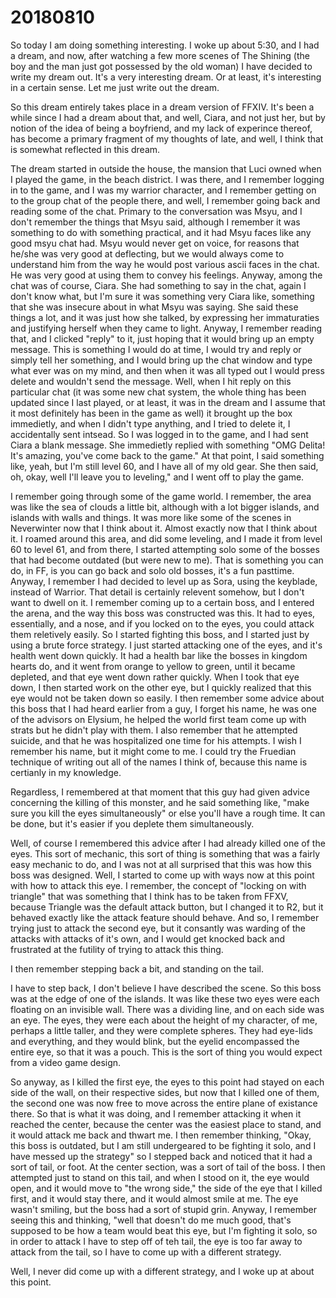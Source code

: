 # 20180810
So today I am doing something interesting. I woke up about 5:30, and I had a
dream, and now, after watching a few more scenes of The Shining (the boy and
the man just got possessed by the old woman) I have decided to write my dream
out. It's a very interesting dream. Or at least, it's interesting in a certain
sense. Let me just write out the dream.

So this dream entirely takes place in a dream version of FFXIV. It's been a
while since I had a dream about that, and well, Ciara, and not just her, but by
notion of the idea of being a boyfriend, and my lack of experince thereof, has
become a primary fragment of my thoughts of late, and well, I think that is
somewhat reflected in this dream.

The dream started in outside the house, the mansion that Luci owned when I
played the game, in the beach district. I was there, and I remember logging in
to the game, and I was my warrior character, and I remember getting on to the
group chat of the people there, and well, I remember going back and reading
some of the chat. Primary to the conversation was Msyu, and I don't remember
the things that Msyu said, although I remember it was something to do with
something practical, and it had Msyu faces like any good msyu chat had. Msyu
would never get on voice, for reasons that he/she was very good at deflecting,
but we would always come to understand him from the way he would post various
ascii faces in the chat. He was very good at using them to convey his feelings.
Anyway, among the chat was of course, Ciara. She had something to say in the
chat, again I don't know what, but I'm sure it was something very Ciara like,
something that she was insecure about in what Msyu was saying. She said these
things a lot, and it was just how she talked, by expressing her immaturaties
and justifying herself when they came to light. Anyway, I remember reading
that, and I clicked "reply" to it, just hoping that it would bring up an empty
message. This is something I would do at time, I would try and reply or simply
tell her something, and I would bring up the chat window and type what ever was
on my mind, and then when it was all typed out I would press delete and
wouldn't send the message. Well, when I hit reply on this particular chat (it
was some new chat system, the whole thing has been updated since I last played,
or at least, it was in the dream and I assume that it most definitely has been
in the game as well) it brought up the box immedietly, and when I didn't type
anything, and I tried to delete it, I accidentally sent intsead. So I was
logged in to the game, and I had sent Ciara a blank message. She immedietly
replied with something "OMG Delita! It's amazing, you've come back to the
game." At that point, I said something like, yeah, but I'm still level 60, and
I have all of my old gear. She then said, oh, okay, well I'll leave you to
leveling," and I went off to play the game.

I remember going through some of the game world. I remember, the area was like
the sea of clouds a little bit, although with a lot bigger islands, and islands
with walls and things. It was more like some of the scenes in Neverwinter now
that I think about it. Almost exactly now that I think about it. I roamed
around this area, and did some leveling, and I made it from level 60 to level
61, and from there, I started attempting solo some of the bosses that had
become outdated (but were new to me). That is something you can do, in FF, is
you can go back and solo old bosses, it's a fun pasttime. Anyway, I remember I
had decided to level up as Sora, using the keyblade, instead of Warrior. That
detail is certainly relevent somehow, but I don't want to dwell on it. I
remember coming up to a certain boss, and I entered the arena, and the way this
boss was constructed was this. It had to eyes, essentially, and a nose, and if
you locked on to the eyes, you could attack them reletively easily. So I
started fighting this boss, and I started just by using a brute force strategy.
I just started attacking one of the eyes, and it's health went down quickly. It
had a health bar like the bosses in kingdom hearts do, and it went from orange
to yellow to green, until it became depleted, and that eye went down rather
quickly. When I took that eye down, I then started work on the other eye, but I
quickly realized that this eye would not be taken down so easily. I then
remember some advice about this boss that I had heard earlier from a guy, I
forget his name, he was one of the advisors on Elysium, he helped the world
first team come up with strats but he didn't play with them. I also remember
that he attempted suicide, and that he was hospitalized one time for his
attempts. I wish I remember his name, but it might come to me. I could try the
Fruedian technique of writing out all of the names I think of, because this
name is certianly in my knowledge.

Regardless, I remembered at that moment that this guy had given advice
concerning the killing of this monster, and he said something like, "make sure
you kill the eyes simultaneously" or else you'll have a rough time. It can be
done, but it's easier if you deplete them simultaneously.

Well, of course I remembered this advice after I had already killed one of the
eyes. This sort of mechanic, this sort of thing is something that was a fairly
easy mechanic to do, and I was not at all surprised that this was how this boss
was designed. Well, I started to come up with ways now at this point with how
to attack this eye. I remember, the concept of "locking on with triangle" that
was something that I think has to be taken from FFXV, because Triangle was the
default attack button, but I changed it to R2, but it behaved exactly like the
attack feature should behave. And so, I remember trying just to attack the
second eye, but it consantly was warding of the attacks with attacks of it's
own, and I would get knocked back and frustrated at the futility of trying to
attack this thing.

I then remember stepping back a bit, and standing on the tail.

I have to step back, I don't believe I have described the scene. So this boss
was at the edge of one of the islands. It was like these two eyes were each
floating on an invisible wall. There was a dividing line, and on each side was
an eye. The eyes, they were each about the height of my character, of me,
perhaps a little taller, and they were complete spheres. They had eye-lids and
everything, and they would blink, but the eyelid encompassed the entire eye, so
that it was a pouch. This is the sort of thing you would expect from a video
game design.

So anyway, as I killed the first eye, the eyes to this point had stayed on each
side of the wall, on their respective sides, but now that I killed one of them,
the second one was now free to move across the entire plane of existance there.
So that is what it was doing, and I remember attacking it when it reached the
center, because the center was the easiest place to stand, and it would attack
me back and thwart me. I then remember thinking, "Okay, this boss is outdated,
but I am still undergeared to be fighting it solo, and I have messed up the
strategy" so I stepped back and noticed that it had a sort of tail, or foot. At
the center section, was a sort of tail of the boss. I then attempted just to
stand on this tail, and when I stood on it, the eye would open, and it would
move to "the wrong side," the side of the eye that I killed first, and it would
stay there, and it would almost smile at me. The eye wasn't smiling, but the
boss had a sort of stupid grin. Anyway, I remember seeing this and thinking,
"well that doesn't do me much good, that's supposed to be how a team would beat
this eye, but I'm fighting it solo, so in order to attack I have to step off of
teh tail, the eye is too far away to attack from the tail, so I have to come up
with a different strategy.

Well, I never did come up with a different strategy, and I woke up at about
this point.
